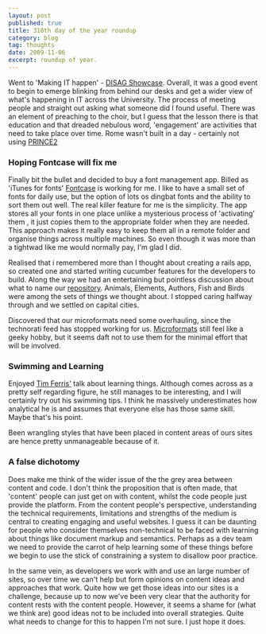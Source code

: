 ```yaml
---
layout: post
published: true
title: 310th day of the year roundup
category: blog
tag: thoughts
date: 2009-11-06
excerpt: roundup of year.
---
```

Went to 'Making IT happen' - [DISAG Showcase][disag]. Overall, it was a good event to begin to emerge blinking from behind our desks and get a wider view of what's happening in IT across the University. The process of meeting people and straight out asking what someone did I found useful. There was an element of preaching to the choir, but I guess that the lesson there is that education and that dreaded nebulous word, 'engagement' are activities that need to take place over time. Rome wasn't built in a day - certainly not using [PRINCE2][prince]

### Hoping Fontcase will fix me

Finally bit the bullet and decided to buy a font management app. Billed as 'iTunes for fonts' [Fontcase][fontcase] is working for me. I like to have a small set of fonts for daily use, but the option of lots os dingbat fonts and the ability to sort them out well. The real killer feature for me is the simplicity. The app stores all your fonts in one place unlike a mysterious process of 'activating' them , it just copies them to the appropriate folder when they are needed. This approach makes it really easy to keep them all in a remote folder and organise things across multiple machines. So even though it was more than a tightwad like me would normally pay, I'm glad I did.


Realised that i remembered more than I thought about creating a rails app, so created one and started writing cucumber features for the developers to build. Along the way we had an entertaining but pointless discussion about what to name our [repository][repo]. Animals, Elements, Authors, Fish and Birds were among the sets of things we thought about. I stopped caring halfway through and we settled on capital cities.

Discovered that our microformats need some overhauling, since the technorati feed has stopped working for us. [Microformats][micro] still feel like a geeky hobby, but it seems daft not to use them for the minimal effort that will be involved.

### Swimming and Learning

Enjoyed [Tim Ferris'][ferris] talk about learning things. Although comes across as a pretty self regarding figure, he still manages to be interesting, and I will certainly try out his swimming tips. I think he massively underestimates how analytical he is and assumes that everyone else has those same skill. Maybe that's his point.

Been wrangling styles that have been placed in content areas of ours sites are hence pretty unmanageable because of it.

### A false dichotomy

Does make me think of the wider issue of the the grey area between content and code. I don't think the proposition that is often made, that 'content' people can just get on with content, whilst the code people just provide the platform. From the content people's perspective, understanding the technical requirements, limitations and strengths of the medium is central to creating engaging and useful websites. I guess it can be daunting for people who consider themselves non-technical to be faced with learning about things like document markup and semantics. Perhaps as a dev team we need to provide the carrot of help learning some of these things before we begin to use the stick of constraining a system to disallow poor practice.

In the same vein, as developers we work with and use an large number of sites, so over time we can't help but form opinions on content ideas and approaches that work. Quite how we get those ideas into our sites is a challenge, because up to now we've been very clear that the authority for content rests with the content people. However, it seems a shame for (what we think are) good ideas not to be included into overall strategies. Quite what needs to change for this to happen I'm not sure. I just hope it does.

[disag]: http://lcss.glam.ac.uk/disag/
[fontcase]: http://bohemiancoding.com/fontcase/
[repo]: http://github.com
[micro]: http://microformats.org/
[ferris]: http://www.ted.com/talks/tim_ferriss_smash_fear_learn_anything.html
[prince]: http://en.wikipedia.org/wiki/Prince2.
